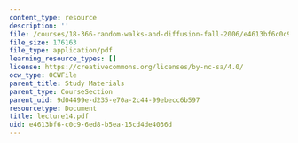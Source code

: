 ```yaml
---
content_type: resource
description: ''
file: /courses/18-366-random-walks-and-diffusion-fall-2006/e4613bf6c0c96ed8b5ea15cd4de4036d_lecture14.pdf
file_size: 176163
file_type: application/pdf
learning_resource_types: []
license: https://creativecommons.org/licenses/by-nc-sa/4.0/
ocw_type: OCWFile
parent_title: Study Materials
parent_type: CourseSection
parent_uid: 9d04499e-d235-e70a-2c44-99ebecc6b597
resourcetype: Document
title: lecture14.pdf
uid: e4613bf6-c0c9-6ed8-b5ea-15cd4de4036d
---
```

